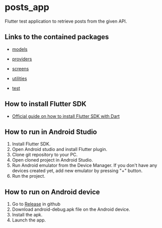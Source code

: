 # posts_app

Flutter test application to retrieve posts from the given API.

## Links to the contained packages
- [models](https://github.com/AriIamsh/flutter-posts-app/tree/main/lib/models)
- [providers](https://github.com/AriIamsh/flutter-posts-app/tree/main/lib/providers)
- [screens](https://github.com/AriIamsh/flutter-posts-app/tree/main/lib/screens)
- [utilities](https://github.com/AriIamsh/flutter-posts-app/tree/main/lib/utilities)

- [test](https://github.com/AriIamsh/flutter-posts-app/tree/main/test)

## How to install Flutter SDK
- [Official guide on how to install Flutter SDK with Dart](https://docs.flutter.dev/get-started/install)

## How to run in Android Studio
1. Install Flutter SDK.
2. Open Android studio and install Flutter plugin.
3. Clone git repository to your PC.
4. Open cloned project in Android Studio.
5. Run Android emulator from the Device Manager. If you don't have any devices created yet, add new emulator by pressing "+" button.
6. Run the project.

## How to run on Android device
1. Go to [Release](https://github.com/AriIamsh/flutter-posts-app/releases/tag/0.0.1) in github
2. Download android-debug.apk file on the Android device.
3. Install the apk.
4. Launch the app.
